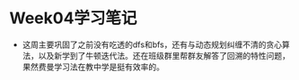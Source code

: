 # Week04学习笔记
- 这周主要巩固了之前没有吃透的dfs和bfs，还有与动态规划纠缠不清的贪心算法，以及新学到了牛顿迭代法。还在班级群里帮群友解答了回溯的特性问题，果然费曼学习法在教中学是挺有效率的。